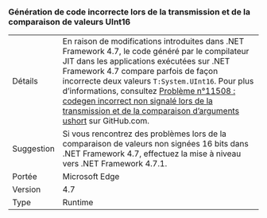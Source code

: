 ### <a name="incorrect-code-generation-when-passing-and-comparing-uint16-values"></a>Génération de code incorrecte lors de la transmission et de la comparaison de valeurs UInt16

|   |   |
|---|---|
|Détails|En raison de modifications introduites dans .NET Framework 4.7, le code généré par le compilateur JIT dans les applications exécutées sur .NET Framework 4.7 compare parfois de façon incorrecte deux valeurs <code>T:System.UInt16</code>. Pour plus d’informations, consultez [Problème n°11508 : codegen incorrect non signalé lors de la transmission et de la comparaison d’arguments ushort](https://github.com/dotnet/coreclr/issues/11508) sur GitHub.com.|
|Suggestion|Si vous rencontrez des problèmes lors de la comparaison de valeurs non signées 16 bits dans .NET Framework 4.7, effectuez la mise à niveau vers .NET Framework 4.7.1.|
|Portée|Microsoft Edge|
|Version|4.7|
|Type|Runtime|

